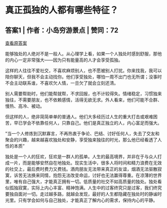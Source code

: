 # 真正孤独的人都有哪些特征？

## 答案1 | 作者：小岛穷游景点 | 赞同：72

[查看原答案](https://www.zhihu.com/question/1927034163116106077/answer/1927130913365533347)

能够独处的人绝对不是一般人。从心理学上看，如果一个人独处时感到舒服，那他的内心一定非常强大——因为只有能量高的人才会享受孤独。 

​这样的人往往不爱社交，不喜欢麻烦别人，也不愿被别人打扰。你来找我，我可以陪你聊天，但我不会主动找你。他们享受独处，哪怕一周不出门也无所谓；没事时不会主动联系谁，不喜欢欠人情，一旦欠了就会立刻还清。 

​别人需要帮助时，他们能帮就帮，不求回报，也不计较得失。情绪稳定，习惯独来独往，不需要朋友，也不依赖感情，活得无欲无求。外人看来，他们可能不合群、慢热、高冷、被动。 

​但这样的人，绝非简简单单的普通人。他们大多经历过人生的重大打击或艰难困苦，早已学会不依靠任何人，只靠自己。他们是真正独立的人，内心富足而强大。

"当一个人修炼到沉默寡言，不再热衷于争论、巴结、讨好任何人，失去了交友和聚会的兴趣，越来越喜欢独处和安静，享受独来独往的时光，那么他已经看透了人性的本质”

独处是一个人的狂欢，狂欢是一群人的孤单。人生的最高境界，并非在于与众人打成一片，而是能够安然自在地独处。现实生活中，很多人将时间和精力浪费在无效的社交上，最后费时费力又费钱。酒肉朋友无法带来真正的友谊，烟酒无法驱散寂寞，诉苦无法换来同情，抱怨无法改变命运，讨好也无法赢得尊重。在凉薄的世界里，唯有自己强大，才能真正拥有一切。低质量的社交不如高质量的独处。独处看似孤独寂寞，实际上内心丰富、精神饱满。人生中的过客终究只是过客，我们终究要独自面对一切。走过越多路，就越会发现，最好的人生都隐藏在独处时的静谧时光里。只有学会如何与自己独处，才能真正了解内心的需求，保持内心的平静。
